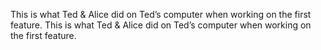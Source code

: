 
This is what Ted & Alice did on Ted’s computer when working on the first feature.
This is what Ted & Alice did on Ted’s computer when working on the first feature.